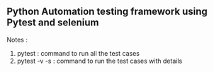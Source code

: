 <h2>Python Automation testing framework using Pytest and selenium</h2>
<p>Notes :</p>
<ol> 
<li> pytest : command to run all the test cases</li>
<li> pytest -v -s : command to run the test cases with details</li>
</ol>
